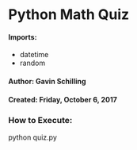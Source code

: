 # **Python** Math Quiz
#### Imports:
- datetime
- random
#### Author: Gavin Schilling
#### Created: Friday, October 6, 2017


### **How to Execute:**
python quiz.py

